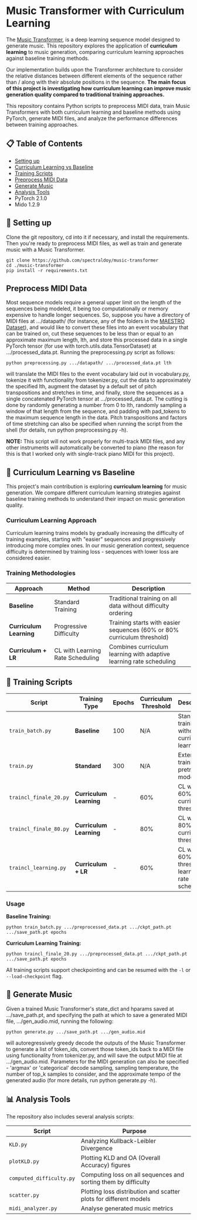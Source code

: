# Music Transformer with Curriculum Learning

The [Music Transformer](https://arxiv.org/abs/1809.04281), is a deep learning sequence model designed to generate music. This repository explores the application of **curriculum learning** to music generation, comparing curriculum learning approaches against baseline training methods.

Our implementation builds upon the Transformer architecture to consider the relative distances between different elements of the sequence rather than / along with their absolute positions in the sequence. **The main focus of this project is investigating how curriculum learning can improve music generation quality compared to traditional training approaches.**

This repository contains Python scripts to preprocess MIDI data, train Music Transformers with both curriculum learning and baseline methods using PyTorch, generate MIDI files, and analyze the performance differences between training approaches.

## 📋 Table of Contents
- [Setting up](#-setting-up)
- [Curriculum Learning vs Baseline](#-curriculum-learning-vs-baseline)
- [Training Scripts](#-training-scripts)
- [Preprocess MIDI Data](#preprocess-midi-data)
- [Generate Music](#-generate-music)
- [Analysis Tools](#-analysis-tools)
- PyTorch 2.1.0
- Mido 1.2.9

## 🚀 Setting up
Clone the git repository, cd into it if necessary, and install the requirements. Then you're ready to preprocess MIDI files, as well as train and generate music with a Music Transformer.

```shell
git clone https://github.com/spectraldoy/music-transformer
cd ./music-transformer
pip install -r requirements.txt
```

## Preprocess MIDI Data
Most sequence models require a general upper limit on the length of the sequences being modeled, it being too computationally or memory expensive to handle longer sequences. So, suppose you have a directory of MIDI files at .../datapath/ (for instance, any of the folders in the [MAESTRO Dataset](https://magenta.tensorflow.org/datasets/maestro)), and would like to convert these files into an event vocabulary that can be trained on, cut these sequences to be less than or equal to an approximate maximum length, lth, and store this processed data in a single PyTorch tensor (for use with torch.utils.data.TensorDataset) at .../processed_data.pt. Running the preprocessing.py script as follows:

```shell
python preprocessing.py .../datapath/ .../processed_data.pt lth
```

will translate the MIDI files to the event vocabulary laid out in vocabulary.py, tokenize it with functionality from tokenizer.py, cut the data to approximately the specified lth, augment the dataset by a default set of pitch transpositions and stretches in time, and finally, store the sequences as a single concatenated PyTorch tensor at .../processed_data.pt. The cutting is done by randomly generating a number from 0 to lth, randomly sampling a window of that length from the sequence, and padding with pad_tokens to the maximum sequence length in the data. Pitch transpositions and factors of time stretching can also be specified when running the script from the shell (for details, run python preprocessing.py -h).

**NOTE:** This script will not work properly for multi-track MIDI files, and any other instruments will automatically be converted to piano (the reason for this is that I worked only with single-track piano MIDI for this project).

## 🎯 Curriculum Learning vs Baseline

This project's main contribution is exploring **curriculum learning** for music generation. We compare different curriculum learning strategies against baseline training methods to understand their impact on music generation quality.

### Curriculum Learning Approach
Curriculum learning trains models by gradually increasing the difficulty of training examples, starting with "easier" sequences and progressively introducing more complex ones. In our music generation context, sequence difficulty is determined by training loss - sequences with lower loss are considered easier.

### Training Methodologies

| Approach | Method | Description |
|----------|--------|-------------|
| **Baseline** | Standard Training | Traditional training on all data without difficulty ordering |
| **Curriculum Learning** | Progressive Difficulty | Training starts with easier sequences (60% or 80% curriculum threshold) |
| **Curriculum + LR** | CL with Learning Rate Scheduling | Combines curriculum learning with adaptive learning rate scheduling |

## 🚀 Training Scripts

| Script | Training Type | Epochs | Curriculum Threshold | Description |
|--------|---------------|--------|---------------------|-------------|
| `train_batch.py` | **Baseline** | 100 | N/A | Standard training without curriculum learning |
| `train.py` | **Standard** | 300 | N/A | Extended training for pretrained models |
| `traincl_finale_20.py` | **Curriculum Learning** | - | 60% | CL with 60% curriculum threshold |
| `traincl_finale_80.py` | **Curriculum Learning** | - | 80% | CL with 80% curriculum threshold |
| `traincl_learning.py` | **Curriculum + LR** | - | 60% | CL with 60% threshold + learning rate scheduling |

### Usage

**Baseline Training:**
```shell
python train_batch.py .../preprocessed_data.pt .../ckpt_path.pt .../save_path.pt epochs
```

**Curriculum Learning Training:**
```shell
python traincl_finale_20.py .../preprocessed_data.pt .../ckpt_path.pt .../save_path.pt epochs
```

All training scripts support checkpointing and can be resumed with the `-l` or `--load-checkpoint` flag.

## 🎵 Generate Music
Given a trained Music Transformer's state_dict and hparams saved at .../save_path.pt, and specifying the path at which to save a generated MIDI file, .../gen_audio.mid, running the following:

```shell
python generate.py .../save_path.pt .../gen_audio.mid
```

will autoregressively greedy decode the outputs of the Music Transformer to generate a list of token_ids, convert those token_ids back to a MIDI file using functionality from tokenizer.py, and will save the output MIDI file at .../gen_audio.mid. Parameters for the MIDI generation can also be specified - 'argmax' or 'categorical' decode sampling, sampling temperature, the number of top_k samples to consider, and the approximate tempo of the generated audio (for more details, run python generate.py -h).

## 📊 Analysis Tools

The repository also includes several analysis scripts:

| Script | Purpose |
|--------|---------|
| `KLD.py` | Analyzing Kullback-Leibler Divergence |
| `plotKLD.py` | Plotting KLD and OA (Overall Accuracy) figures |
| `computed_difficulty.py` | Computing loss on all sequences and sorting them by difficulty |
| `scatter.py` | Plotting loss distribution and scatter plots for different models |
| `midi_analyzer.py` | Analyse generated music metrics |
